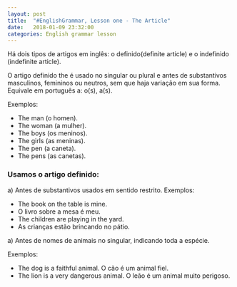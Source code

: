 ```yaml
---
layout: post
title:  "#EnglishGrammar, Lesson one - The Article"
date:   2018-01-09 23:32:00
categories: English grammar lesson
---
```



Há dois tipos de artigos em inglês: o definido(definite article) e o indefinido (indefinite article).

O artigo definido the é usado no singular ou plural e antes de substantivos masculinos, femininos ou neutros, sem que haja variação em sua forma. Equivale em português a: o(s), a(s).

Exemplos:

* The man (o homen).
* The woman (a mulher).
* The boys (os meninos).
* The girls (as meninas).
* The pen (a caneta).
* The pens (as canetas).

### Usamos o artigo definido:

a) Antes de substantivos usados em sentido restrito.
Exemplos: 

* The book on the table is mine.
* O livro sobre a mesa é meu.
* The children are playing in the yard.
* As crianças estão brincando no pátio.

a) Antes de nomes de animais no singular, indicando toda a espécie.

Exemplos: 

* The dog is a faithful animal.
    O cão é um animal fiel.
* The lion is a very dangerous animal.
    O leão é um animal muito perigoso.